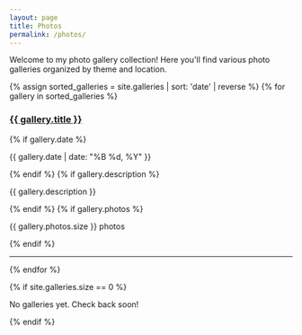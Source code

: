 ```yaml
---
layout: page
title: Photos
permalink: /photos/
---
```


Welcome to my photo gallery collection! Here you'll find various photo galleries organized by theme and location.

{% assign sorted_galleries = site.galleries | sort: 'date' | reverse %}
{% for gallery in sorted_galleries %}
  <div class="posts-item">
    <h3><a href="{{ gallery.url | relative_url }}">{{ gallery.title }}</a></h3>
    {% if gallery.date %}
      <p class="posts-date">{{ gallery.date | date: "%B %d, %Y" }}</p>
    {% endif %}
    {% if gallery.description %}
      <p class="posts-description">{{ gallery.description }}</p>
    {% endif %}
    {% if gallery.photos %}
      <p class="posts-photo-count">{{ gallery.photos.size }} photos</p>
    {% endif %}
  </div>
  <hr class="separator">
{% endfor %}

{% if site.galleries.size == 0 %}
  <p>No galleries yet. Check back soon!</p>
{% endif %}